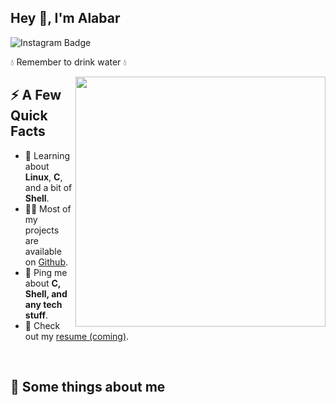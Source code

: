 <h2>Hey 👋, I'm Alabar</h2>
<!--<p>I'm currently a clerk at <strong>Casa Guedes</a></strong> and formerly a <strong>waiter</strong>.  Based in Porto i am working on some side projects, learning a couple new things, and trying to conquer the world as Kratos against his enemyes</p>
<p>-->
<!--  <a href="https://markos.click">
    <img src="https://img.shields.io/badge/MarkosComK-0022B5?style=for-the-badge&logoColor=white" alt="Website Badge">
  </a>
  <a href="https://www.linkedin.com/in/markos-soares/">
    <img src="https://img.shields.io/badge/LinkedIn-0077B5?style=for-the-badge&logo=linkedin&logoColor=white" alt="LinkedIn Badge">
  </a> 
  <a href="https://instagram.com/markoscomk">
    <img src="https://img.shields.io/badge/Instagram-E4405F?style=for-the-badge&logo=instagram&logoColor=white" alt="Instagram Badge">
  </a> verificar tab blank-->
<!--  <a href="https://instagram.com/markoscomk"> -->
    <img src="https://img.shields.io/badge/Microsoft_Outlook-0078D4?style=for-the-badge&logo=microsoft-outlook&logoColor=white" alt="Instagram Badge">
  </a> 
</p>
<p>💧 Remember to drink water 💧</p>
<img align="right" width=400 src="https://media.giphy.com/media/Dh5q0sShxgp13DwrvG/giphy.gif" />
<h2>⚡️ A Few Quick Facts</h2>
<ul>
  <!--<li>🔭 I’m currently working on <a href="https://github.com/MarkosComK/dictionary-web-app">Dictionary web app</a>.</li>-->
  <li>🧐 Learning about <strong>Linux</strong>, <strong>C</strong>, and a bit of <strong>Shell</strong>.</li>
  <li>👨‍💻 Most of my projects are available on <a href="https://github.com/Alabar666">Github</a>.</li>
  <li>💬 Ping me about <strong>C, Shell, and any tech stuff</strong>.</li>
  <li>📙 Check out my <a href="#">resume (coming)</a>.</li>
</ul>

<br>
<h2>🚀 Some things about me</h2>
<br>
<br>
<!--
```javascript
const Markos = {
    code: ["C, Javascript", "Typescript", "Python"],
    askMeAbout: ["web dev", "tech", "app dev", "photography", "art"],
    technologies: {
        frontEnd: {
            technologies: ["C", "Shell", "HTML", "CSS", "SASS", "JS", "React", "Typescript", "Redux"],
        },
        misc: ["styled-components", "tailwind", "GIT"]
    },
    architecture: ["Progressive web applications", "Single page applications"],
    currentFocus: "Piscine 42School",
    funFact: "I love drawn people and play instruments"
};
```
<br>
<br>
<p><img src="https://visitor-badge.glitch.me/badge?page_id=markoscomk.markoscomk" alt="visitors"></p> -->

